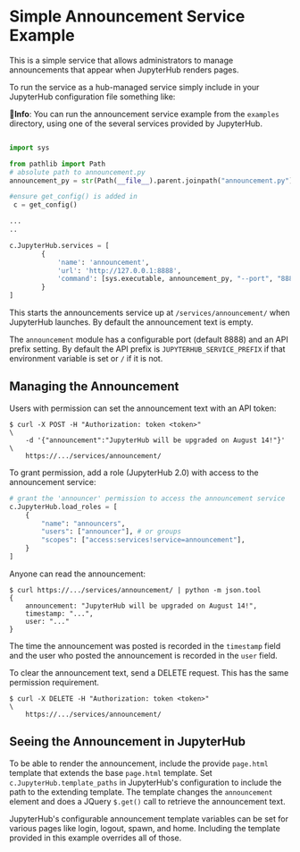 # Simple Announcement Service Example

This is a simple service that allows administrators to manage announcements
that appear when JupyterHub renders pages.

To run the service as a hub-managed service simply include in your JupyterHub
configuration file something like:

:notebook:**Info**: You can run the announcement service example from the `examples`
directory, using one of the several services provided by JupyterHub.

```python

import sys

from pathlib import Path
# absolute path to announcement.py
announcement_py = str(Path(__file__).parent.joinpath("announcement.py").resolve())

#ensure get_config() is added in
 c = get_config()

...
..

c.JupyterHub.services = [
        {
            'name': 'announcement',
            'url': 'http://127.0.0.1:8888',
            'command': [sys.executable, announcement_py, "--port", "8888"],
        }
]
```

This starts the announcements service up at `/services/announcement/` when
JupyterHub launches. By default the announcement text is empty.

The `announcement` module has a configurable port (default 8888) and an API
prefix setting. By default the API prefix is `JUPYTERHUB_SERVICE_PREFIX` if
that environment variable is set or `/` if it is not.

## Managing the Announcement

Users with permission can set the announcement text with an API token:

    $ curl -X POST -H "Authorization: token <token>"                        \
        -d '{"announcement":"JupyterHub will be upgraded on August 14!"}'   \
        https://.../services/announcement/

To grant permission, add a role (JupyterHub 2.0) with access to the announcement service:

```python
# grant the 'announcer' permission to access the announcement service
c.JupyterHub.load_roles = [
    {
        "name": "announcers",
        "users": ["announcer"], # or groups
        "scopes": ["access:services!service=announcement"],
    }
]
```

Anyone can read the announcement:

    $ curl https://.../services/announcement/ | python -m json.tool
    {
        announcement: "JupyterHub will be upgraded on August 14!",
        timestamp: "...",
        user: "..."
    }

The time the announcement was posted is recorded in the `timestamp` field and
the user who posted the announcement is recorded in the `user` field.

To clear the announcement text, send a DELETE request.
This has the same permission requirement.

    $ curl -X DELETE -H "Authorization: token <token>"                        \
        https://.../services/announcement/

## Seeing the Announcement in JupyterHub

To be able to render the announcement, include the provide `page.html` template
that extends the base `page.html` template. Set `c.JupyterHub.template_paths`
in JupyterHub's configuration to include the path to the extending template.
The template changes the `announcement` element and does a JQuery `$.get()` call
to retrieve the announcement text.

JupyterHub's configurable announcement template variables can be set for various
pages like login, logout, spawn, and home. Including the template provided in
this example overrides all of those.
